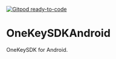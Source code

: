 [![Gitpod ready-to-code](https://img.shields.io/badge/Gitpod-ready--to--code-blue?logo=gitpod)](https://gitpod.io/#https://github.com/hcl-sdk/HealthCareLocatorAndroidSDK)

# OneKeySDKAndroid

OneKeySDK for Android.
